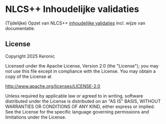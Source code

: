 # NLCS++ Inhoudelijke validaties

(Tijdelijke) Opzet van NLCS++ [inhoudelijke validaties](doc/NLCSValidatieRegels.html) incl. wijze van documentatie.

## License

Copyright 2025 Keronic

Licensed under the Apache License, Version 2.0 (the "License"); you may not use this file except in compliance with the License. You may obtain a copy of the License at

<http://www.apache.org/licenses/LICENSE-2.0>

Unless required by applicable law or agreed to in writing, software distributed under the License is distributed on an "AS IS" BASIS, WITHOUT WARRANTIES OR CONDITIONS OF ANY KIND, either express or implied. See the License for the specific language governing permissions and limitations under the License.

